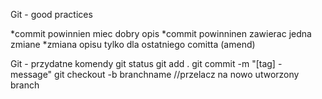 Git - good practices

*commit powinnien miec dobry opis
*commit powinninen zawierac jedna zmiane
*zmiana opisu tylko dla ostatniego comitta (amend)

Git - przydatne komendy
git status
git add .
git commit -m "[tag] - message"
git checkout -b branchname //przelacz na nowo utworzony branch